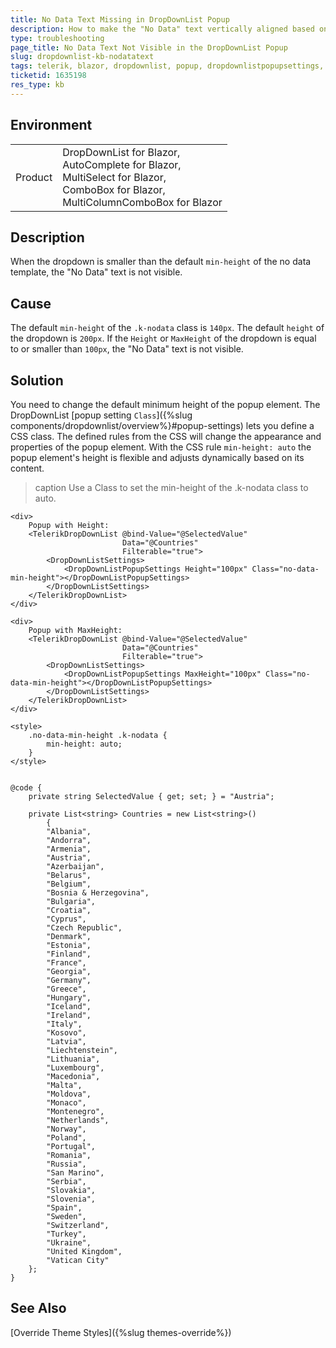 ```yaml
---
title: No Data Text Missing in DropDownList Popup
description: How to make the "No Data" text vertically aligned based on the dropdown height in order to have it always visible?
type: troubleshooting
page_title: No Data Text Not Visible in the DropDownList Popup
slug: dropdownlist-kb-nodatatext
tags: telerik, blazor, dropdownlist, popup, dropdownlistpopupsettings, css
ticketid: 1635198
res_type: kb
---
```


## Environment

<table>
    <tbody>
        <tr>
            <td>Product</td>
            <td>DropDownList for Blazor, <br /> AutoComplete for Blazor, <br /> MultiSelect for Blazor, <br /> ComboBox for Blazor, <br /> MultiColumnComboBox for Blazor</td>
        </tr>
    </tbody>
</table>


## Description

When the dropdown is smaller than the default `min-height` of the no data template, the "No Data" text is not visible.


## Cause

The default `min-height` of the `.k-nodata` class is `140px`. The default `height` of the dropdown is `200px`. If the `Height` or `MaxHeight` of the dropdown is equal to or smaller than `100px`, the "No Data" text is not visible.


## Solution

You need to change the default minimum height of the popup element. The DropDownList [popup setting `Class`]({%slug components/dropdownlist/overview%}#popup-settings) lets you define a CSS class. The defined rules from the CSS will change the appearance and properties of the popup element. With the CSS rule `min-height: auto` the popup element's height is flexible and adjusts dynamically based on its content.

>caption Use a Class to set the min-height of the .k-nodata class to auto.

````CSHTML
<div>
    Popup with Height:
    <TelerikDropDownList @bind-Value="@SelectedValue"
                         Data="@Countries"
                         Filterable="true">
        <DropDownListSettings>
            <DropDownListPopupSettings Height="100px" Class="no-data-min-height"></DropDownListPopupSettings>
        </DropDownListSettings>
    </TelerikDropDownList>
</div>

<div>
    Popup with MaxHeight:
    <TelerikDropDownList @bind-Value="@SelectedValue"
                         Data="@Countries"
                         Filterable="true">
        <DropDownListSettings>
            <DropDownListPopupSettings MaxHeight="100px" Class="no-data-min-height"></DropDownListPopupSettings>
        </DropDownListSettings>
    </TelerikDropDownList>
</div>

<style>
    .no-data-min-height .k-nodata {
        min-height: auto;
    }
</style>


@code {
    private string SelectedValue { get; set; } = "Austria";

    private List<string> Countries = new List<string>()
        {
        "Albania",
        "Andorra",
        "Armenia",
        "Austria",
        "Azerbaijan",
        "Belarus",
        "Belgium",
        "Bosnia & Herzegovina",
        "Bulgaria",
        "Croatia",
        "Cyprus",
        "Czech Republic",
        "Denmark",
        "Estonia",
        "Finland",
        "France",
        "Georgia",
        "Germany",
        "Greece",
        "Hungary",
        "Iceland",
        "Ireland",
        "Italy",
        "Kosovo",
        "Latvia",
        "Liechtenstein",
        "Lithuania",
        "Luxembourg",
        "Macedonia",
        "Malta",
        "Moldova",
        "Monaco",
        "Montenegro",
        "Netherlands",
        "Norway",
        "Poland",
        "Portugal",
        "Romania",
        "Russia",
        "San Marino",
        "Serbia",
        "Slovakia",
        "Slovenia",
        "Spain",
        "Sweden",
        "Switzerland",
        "Turkey",
        "Ukraine",
        "United Kingdom",
        "Vatican City"
    };
}
````


## See Also

[Override Theme Styles]({%slug themes-override%})
